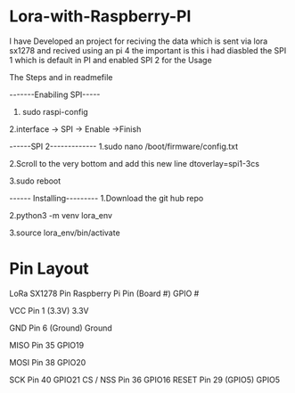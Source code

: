 # Lora-with-Raspberry-PI
I have Developed an project for reciving the data which is sent via lora sx1278 and recived using an pi 4 the important is this i had diasbled the SPI 1 which is default in PI and enabled SPI 2 for the Usage

The Steps and in readmefile

-------Enabiling SPI-----

1. sudo raspi-config
   
2.interface -> SPI -> Enable ->Finish


------SPI 2-------------
1.sudo nano /boot/firmware/config.txt

2.Scroll to the very bottom and add this new line
dtoverlay=spi1-3cs

3.sudo reboot

------ Installing---------
1.Download the git hub repo

2.python3 -m venv lora_env

3.source lora_env/bin/activate



# Pin Layout

LoRa SX1278 Pin	Raspberry Pi Pin (Board #)	GPIO #

VCC	Pin 1 (3.3V)	3.3V

GND	Pin 6 (Ground)	Ground

MISO	Pin 35	GPIO19

MOSI	Pin 38	GPIO20

SCK	Pin 40	GPIO21
CS / NSS	Pin 36	GPIO16
RESET	Pin 29 (GPIO5)	GPIO5
